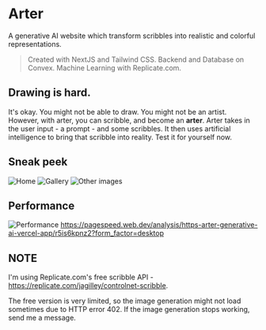 # Arter
A generative AI website which transform scribbles into realistic and colorful representations.

> Created with NextJS and Tailwind CSS. Backend and Database on Convex. Machine Learning with Replicate.com. 

## Drawing is hard.
It's okay. You might not be able to draw. You might not be an artist. However, with arter, you can scribble, and become an **arter**.
Arter takes in the user input - a prompt - and some scribbles. It then uses artificial intelligence to bring that scribble into reality. 
Test it for yourself now.

## Sneak peek
![Home](https://i.imgur.com/l3q4T89.jpg)
![Gallery](https://i.imgur.com/0Metvhh.jpg)
![Other images](https://i.imgur.com/ppQfLAB.jpg)

## Performance
![Performance](https://i.imgur.com/3HKarFQ.png)
https://pagespeed.web.dev/analysis/https-arter-generative-ai-vercel-app/r5is6kpnz2?form_factor=desktop

## NOTE
I'm using Replicate.com's free scribble API - https://replicate.com/jagilley/controlnet-scribble.

The free version is very limited, so the image generation might not load sometimes due to HTTP error 402. 
If the image generation stops working, send me a message.
